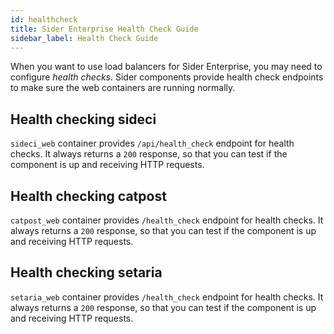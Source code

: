 ```yaml
---
id: healthcheck
title: Sider Enterprise Health Check Guide
sidebar_label: Health Check Guide
---
```


When you want to use load balancers for Sider Enterprise, you may need to configure _health checks_. Sider components provide health check endpoints to make sure the web containers are running normally.

## Health checking sideci

`sideci_web` container provides `/api/health_check` endpoint for health checks. It always returns a `200` response, so that you can test if the component is up and receiving HTTP requests.

## Health checking catpost

`catpost_web` container provides `/health_check` endpoint for health checks. It always returns a `200` response, so that you can test if the component is up and receiving HTTP requests.

## Health checking setaria

`setaria_web` container provides `/health_check` endpoint for health checks. It always returns a `200` response, so that you can test if the component is up and receiving HTTP requests.
